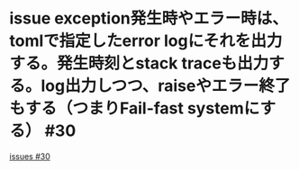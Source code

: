 # issue exception発生時やエラー時は、tomlで指定したerror logにそれを出力する。発生時刻とstack traceも出力する。log出力しつつ、raiseやエラー終了もする（つまりFail-fast systemにする） #30
[issues #30](https://github.com/cat2151/cat-file-watcher/issues/30)


